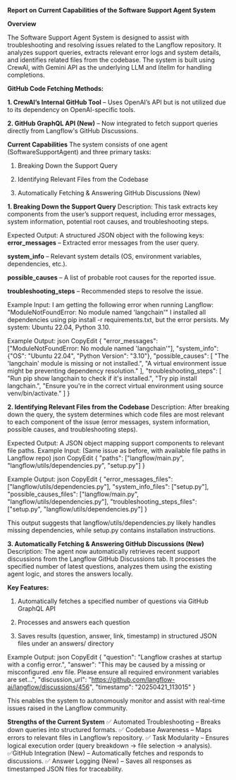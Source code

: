 **Report on Current Capabilities of the Software Support Agent System**

**Overview**

The Software Support Agent System is designed to assist with troubleshooting and resolving issues related to the Langflow repository. It analyzes support queries, extracts relevant error logs and system details, and identifies related files from the codebase. The system is built using CrewAI, with Gemini API as the underlying LLM and litellm for handling completions.

**GitHub Code Fetching Methods:**

**1. CrewAI’s Internal GitHub Tool** – Uses OpenAI’s API but is not utilized due to its dependency on OpenAI-specific tools.


**2. GitHub GraphQL API (New)** – Now integrated to fetch support queries directly from Langflow's GitHub Discussions.



**Current Capabilities**
The system consists of one agent (SoftwareSupportAgent) and three primary tasks:
1. Breaking Down the Support Query

2. Identifying Relevant Files from the Codebase

3. Automatically Fetching & Answering GitHub Discussions (New)



**1. Breaking Down the Support Query**
Description:
This task extracts key components from the user’s support request, including error messages, system information, potential root causes, and troubleshooting steps.

Expected Output:
A structured JSON object with the following keys:
**error_messages** – Extracted error messages from the user query.


**system_info** – Relevant system details (OS, environment variables, dependencies, etc.).


**possible_causes** – A list of probable root causes for the reported issue.


**troubleshooting_steps** – Recommended steps to resolve the issue.


Example Input:
I am getting the following error when running Langflow:
 "ModuleNotFoundError: No module named 'langchain'"
 I installed all dependencies using pip install -r requirements.txt, but the error persists.
 My system: Ubuntu 22.04, Python 3.10.
 
Example Output:
json
CopyEdit
{
  "error_messages": ["ModuleNotFoundError: No module named 'langchain'"],
  "system_info": {"OS": "Ubuntu 22.04", "Python Version": "3.10"},
  "possible_causes": [
    "The 'langchain' module is missing or not installed.",
    "A virtual environment issue might be preventing dependency resolution."
  ],
  "troubleshooting_steps": [
    "Run pip show langchain to check if it's installed.",
    "Try pip install langchain.",
    "Ensure you're in the correct virtual environment using source venv/bin/activate."
  ]
}




**2. Identifying Relevant Files from the Codebase** 
Description:
After breaking down the query, the system determines which code files are most relevant to each component of the issue (error messages, system information, possible causes, and troubleshooting steps).
 
Expected Output:
 A JSON object mapping support components to relevant file paths.
Example Input:
(Same issue as before, with available file paths in Langflow repo)
json
CopyEdit
{
  "paths": ["langflow/main.py", "langflow/utils/dependencies.py", "setup.py"]
}



Example Output:
json
CopyEdit
{
  "error_messages_files": ["langflow/utils/dependencies.py"],
  "system_info_files": ["setup.py"],
  "possible_causes_files": ["langflow/main.py", "langflow/utils/dependencies.py"],
  "troubleshooting_steps_files": ["setup.py", "langflow/utils/dependencies.py"]
}

This output suggests that langflow/utils/dependencies.py likely handles missing dependencies, while setup.py contains installation instructions.



**3. Automatically Fetching & Answering GitHub Discussions (New)**
Description:
 The agent now automatically retrieves recent support discussions from the Langflow GitHub Discussions tab. It processes the specified number of latest questions, analyzes them using the existing agent logic, and stores the answers locally.
 
**Key Features:**
1. Automatically fetches a specified number of questions via GitHub GraphQL API

2. Processes and answers each question

3. Saves results (question, answer, link, timestamp) in structured JSON files under an answers/ directory

Example Output:
json
CopyEdit
{
  "question": "Langflow crashes at startup with a config error.",
  "answer": "This may be caused by a missing or misconfigured .env file. Please ensure all required environment variables are set...",
  "discussion_url": "https://github.com/langflow-ai/langflow/discussions/456",
  "timestamp": "20250421_113015"
}

This enables the system to autonomously monitor and assist with real-time issues raised in the Langflow community.

**Strengths of the Current System**
✅ Automated Troubleshooting – Breaks down queries into structured formats.
✅ Codebase Awareness – Maps errors to relevant files in Langflow’s repository.
✅ Task Modularity – Ensures logical execution order (query breakdown → file selection → analysis).
✅GitHub Integration (New) – Automatically fetches and responds to discussions.
✅ Answer Logging (New) – Saves all responses as timestamped JSON files for traceability.


